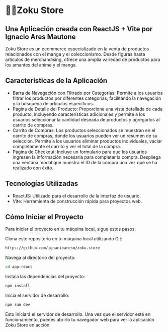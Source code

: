 # ✌🏻Zoku Store

## Una Aplicación creada con ReactJS + Vite por Ignacio Ares Mautone

Zoku Store es un ecommerce especializado en la venta de productos relacionados con el manga y el coleccionismo. Desde figuras hasta artículos de merchandising, ofrece una amplia variedad de productos para los amantes del anime y el manga.

## Características de la Aplicación

- Barra de Navegación con Filtrado por Categorías: Permite a los usuarios filtrar los productos por diferentes categorías, facilitando la navegación y la búsqueda de artículos específicos.
- Página de Detalle del Producto: Proporciona una vista detallada de cada producto, incluyendo características adicionales y permite a los usuarios seleccionar la cantidad deseada de productos y agregarlos al carrito de compras.
- Carrito de Compras: Los productos seleccionados se muestran en el carrito de compras, donde los usuarios pueden ver un resumen de su selección. Permite a los usuarios eliminar productos individuales, vaciar completamente el carrito y ver el total de la compra.
- Página de Checkout: Incluye un formulario para que los usuarios ingresen la información necesaria para completar la compra. Despliega una ventana modal que muestra el ID de la compra una vez que se ha realizado con éxito.

## Tecnologías Utilizadas

- ReactJS: Utilizado para el desarrollo de la interfaz de usuario.
- Vite: Herramienta de construcción rápida para proyectos web.

## Cómo Iniciar el Proyecto

Para iniciar el proyecto en tu máquina local, sigue estos pasos:

Clona este repositorio en tu máquina local utilizando Git:

```sh
https://github.com/ignacioaresm/zoku.store
```

Navega al directorio del proyecto:

```sh
cd app-react
```

Instala las dependencias del proyecto:

```sh
npm install
```

Inicia el servidor de desarrollo:

```sh
npm run dev
```

Esto iniciará el servidor de desarrollo. Una vez que el servidor esté en funcionamiento, puedes abrirlo tu navegador web para ver la aplicación Zoku Store en acción.

